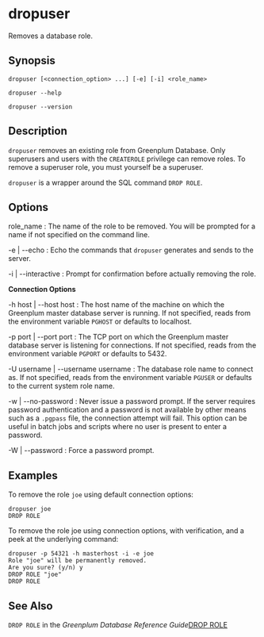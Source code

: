 # dropuser 

Removes a database role.

## Synopsis 

``` {#client_util_synopsis}
dropuser [<connection_option> ...] [-e] [-i] <role_name>

dropuser --help 

dropuser --version
```

## Description 

`dropuser` removes an existing role from Greenplum Database. Only superusers and users with the `CREATEROLE` privilege can remove roles. To remove a superuser role, you must yourself be a superuser.

`dropuser` is a wrapper around the SQL command `DROP ROLE`.

## Options 

role\_name
:   The name of the role to be removed. You will be prompted for a name if not specified on the command line.

-e \| --echo
:   Echo the commands that `dropuser` generates and sends to the server.

-i \| --interactive
:   Prompt for confirmation before actually removing the role.

**Connection Options**

-h host \| --host host
:   The host name of the machine on which the Greenplum master database server is running. If not specified, reads from the environment variable `PGHOST` or defaults to localhost.

-p port \| --port port
:   The TCP port on which the Greenplum master database server is listening for connections. If not specified, reads from the environment variable `PGPORT` or defaults to 5432.

-U username \| --username username
:   The database role name to connect as. If not specified, reads from the environment variable `PGUSER` or defaults to the current system role name.

-w \| --no-password
:   Never issue a password prompt. If the server requires password authentication and a password is not available by other means such as a `.pgpass` file, the connection attempt will fail. This option can be useful in batch jobs and scripts where no user is present to enter a password.

-W \| --password
:   Force a password prompt.

## Examples 

To remove the role `joe` using default connection options:

```
dropuser joe
DROP ROLE
```

To remove the role joe using connection options, with verification, and a peek at the underlying command:

```
dropuser -p 54321 -h masterhost -i -e joe
Role "joe" will be permanently removed.
Are you sure? (y/n) y
DROP ROLE "joe"
DROP ROLE
```

## See Also 

`DROP ROLE` in the *Greenplum Database Reference Guide*[DROP ROLE](../../ref_guide/sql_commands/DROP_ROLE.html)


